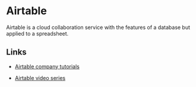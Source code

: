 # Airtable

Airtable is a cloud collaboration service with the features of a database but applied to a spreadsheet.

## Links

* [Airtable company tutorials][1000]

[1000]: https://www.youtube.com/channel/UCHH6_KYYWUYaWzD5CPNQ6ng/

* [Airtable video series][1010]

[1010]: https://www.youtube.com/playlist?list=PLB_a5YimSFP2o9_BdJbvSyfzoBKts87hs

